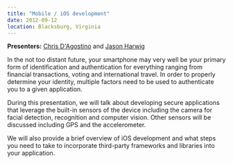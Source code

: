 ```yaml
---
title: "Mobile / iOS development"
date: 2012-09-12
location: Blacksburg, Virginia
---
```

<span style='font-weight: bold;'>Presenters:</span> [Chris D'Agostino](/who_we_are/bios/chris_dagostino/) and [Jason Harwig](http://localhost:4000/blogs/jason_harwig/)

In the not too distant future, your smartphone may very well be your primary form of identification and authentication for everything ranging from financial transactions, voting and international travel. In order to properly determine your identity, multiple factors need to be used to authenticate you to a given application.

During this presentation, we will talk about developing secure applications that leverage the built-in sensors of the device including the camera for facial detection, recognition and computer vision. Other sensors will be discussed including GPS and the accelerometer.

We will also provide a brief overview of iOS development and what steps you need to take to incorporate third-party frameworks and libraries into your application.